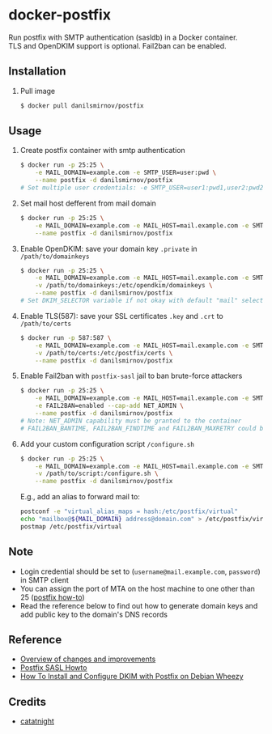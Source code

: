 docker-postfix
==============

Run postfix with SMTP authentication (sasldb) in a Docker container.  
TLS and OpenDKIM support is optional. Fail2ban can be enabled.

## Installation
1. Pull image

	```bash
	$ docker pull danilsmirnov/postfix
	```

## Usage
1. Create postfix container with smtp authentication

	```bash
	$ docker run -p 25:25 \
		-e MAIL_DOMAIN=example.com -e SMTP_USER=user:pwd \
		--name postfix -d danilsmirnov/postfix
	# Set multiple user credentials: -e SMTP_USER=user1:pwd1,user2:pwd2,...,userN:pwdN
	```

2. Set mail host defferent from mail domain

	```bash
	$ docker run -p 25:25 \
		-e MAIL_DOMAIN=example.com -e MAIL_HOST=mail.example.com -e SMTP_USER=user:pwd \
		--name postfix -d danilsmirnov/postfix
	```

3. Enable OpenDKIM: save your domain key ```.private``` in ```/path/to/domainkeys```

	```bash
	$ docker run -p 25:25 \
		-e MAIL_DOMAIN=example.com -e MAIL_HOST=mail.example.com -e SMTP_USER=user:pwd \
		-v /path/to/domainkeys:/etc/opendkim/domainkeys \
		--name postfix -d danilsmirnov/postfix
	# Set DKIM_SELECTOR variable if not okay with default "mail" selector
	```

4. Enable TLS(587): save your SSL certificates ```.key``` and ```.crt``` to  ```/path/to/certs```

	```bash
	$ docker run -p 587:587 \
		-e MAIL_DOMAIN=example.com -e MAIL_HOST=mail.example.com -e SMTP_USER=user:pwd \
		-v /path/to/certs:/etc/postfix/certs \
		--name postfix -d danilsmirnov/postfix
	```

5. Enable Fail2ban with ```postfix-sasl``` jail to ban brute-force attackers

	```bash
	$ docker run -p 25:25 \
		-e MAIL_DOMAIN=example.com -e MAIL_HOST=mail.example.com -e SMTP_USER=user:pwd \
		-e FAIL2BAN=enabled --cap-add NET_ADMIN \
		--name postfix -d danilsmirnov/postfix
	# Note: NET_ADMIN capability must be granted to the container
	# FAIL2BAN_BANTIME, FAIL2BAN_FINDTIME and FAIL2BAN_MAXRETRY could be set as well
	```

6. Add your custom configuration script ```/configure.sh```

	```bash
	$ docker run -p 25:25 \
		-e MAIL_DOMAIN=example.com -e MAIL_HOST=mail.example.com -e SMTP_USER=user:pwd \
		-v /path/to/script:/configure.sh \
		--name postfix -d danilsmirnov/postfix
	```
	E.g., add an alias to forward mail to:
	```bash
	postconf -e "virtual_alias_maps = hash:/etc/postfix/virtual"
	echo "mailbox@${MAIL_DOMAIN} address@domain.com" > /etc/postfix/virtual
	postmap /etc/postfix/virtual
	```

## Note
+ Login credential should be set to (`username@mail.example.com`, `password`) in SMTP client
+ You can assign the port of MTA on the host machine to one other than 25 ([postfix how-to](http://www.postfix.org/MULTI_INSTANCE_README.html))
+ Read the reference below to find out how to generate domain keys and add public key to the domain's DNS records

## Reference
+ [Overview of changes and improvements](https://blog.smirnov.la/postfix-in-docker-5bf01e425a47)
+ [Postfix SASL Howto](http://www.postfix.org/SASL_README.html)
+ [How To Install and Configure DKIM with Postfix on Debian Wheezy](https://www.digitalocean.com/community/articles/how-to-install-and-configure-dkim-with-postfix-on-debian-wheezy)

## Credits
+ [catatnight](https://github.com/catatnight/docker-postfix)
